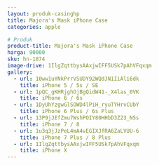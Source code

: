 ```yaml
---
layout: produk-casinghp
title: Majora's Mask iPhone Case
categories: apple

# Produk
product-title: Majora's Mask iPhone Case
harga: 90000
sku: hn-1874
image-drive: 1IlgZqttbysAAxjwIFF5USk7pAhVFqxqm
gallery:
  - url: 10ww1uYNkPrrVSUDY92WQdJN1IiAli6dk
    title: iPhone 5 / 5s / SE
  - url: 1pQC_gKHRjghOjBgQidW41-_X4las_0VK
    title: iPhone 6 / 6s
  - url: 1DyUhYzgwGlSOWD4lPiH_ryuTYHrvCUbY
    title: iPhone 6 Plus / 6s Plus
  - url: 13P9jJEfZmu7WshPOIY80HHbD3Z23_N5s
    title: iPhone 7 / 8
  - url: 1u3q3jJzPeL4mA4vEGIXJfRA6ZaLVUU-6
    title: iPhone 7 Plus / 8 Plus
  - url: 1IlgZqttbysAAxjwIFF5USk7pAhVFqxqm
    title: iPhone X
---
```

